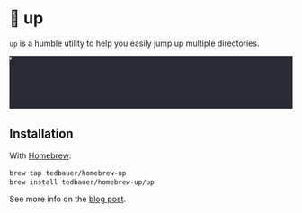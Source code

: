 # 🦘 up

`up` is a humble utility to help you easily jump up multiple directories.

![recording](./recording-zoomed.gif)

## Installation

With [Homebrew](https://brew.sh/):

```shell
brew tap tedbauer/homebrew-up
brew install tedbauer/homebrew-up/up
```

See more info on the [blog post](https://tedbauer.github.io/posts/post1.html).
